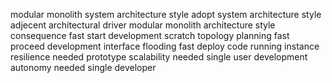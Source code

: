 modular monolith system architecture style adopt system architecture style adjecent architectural driver modular monolith architecture style consequence fast start development scratch topology planning fast proceed development interface flooding fast deploy code running instance resilience needed prototype scalability needed single user development autonomy needed single developer